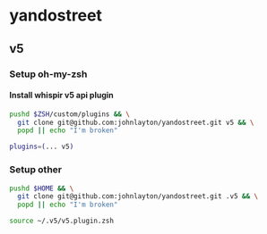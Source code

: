 # yandostreet

## v5

### Setup oh-my-zsh

#### Install whispir v5 api plugin
```zsh
pushd $ZSH/custom/plugins && \
  git clone git@github.com:johnlayton/yandostreet.git v5 && \
  popd || echo "I'm broken"
```
```zsh
plugins=(... v5)
```

### Setup other

```zsh
pushd $HOME && \
  git clone git@github.com:johnlayton/yandostreet.git .v5 && \
  popd || echo "I'm broken"
```

```zsh
source ~/.v5/v5.plugin.zsh
```
